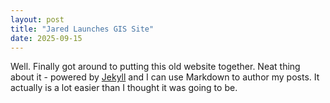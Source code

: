```yaml
---
layout: post
title: "Jared Launches GIS Site"
date: 2025-09-15
---
```

Well. Finally got around to putting this old website together. Neat thing about it - powered by [Jekyll](http://jekyllrb.com) and I can use Markdown to author my posts. It actually is a lot easier than I thought it was going to be.
